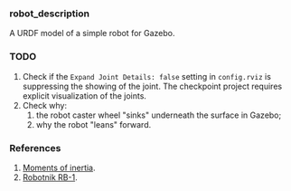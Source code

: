 ### robot_description

A URDF model of a simple robot for Gazebo.

### TODO

1. Check if the `Expand Joint Details: false` setting in `config.rviz` is suppressing the showing of the joint. The checkpoint project requires explicit visualization of the joints.
2. Check why:
   1. the robot caster wheel "sinks" underneath the surface in Gazebo;
   2. why the robot "leans" forward.

### References

1. [Moments of inertia](https://en.wikipedia.org/wiki/List_of_moments_of_inertia).
2. [Robotnik RB-1](https://robotnik.eu/products/mobile-robots/rb-1-base-en/).
